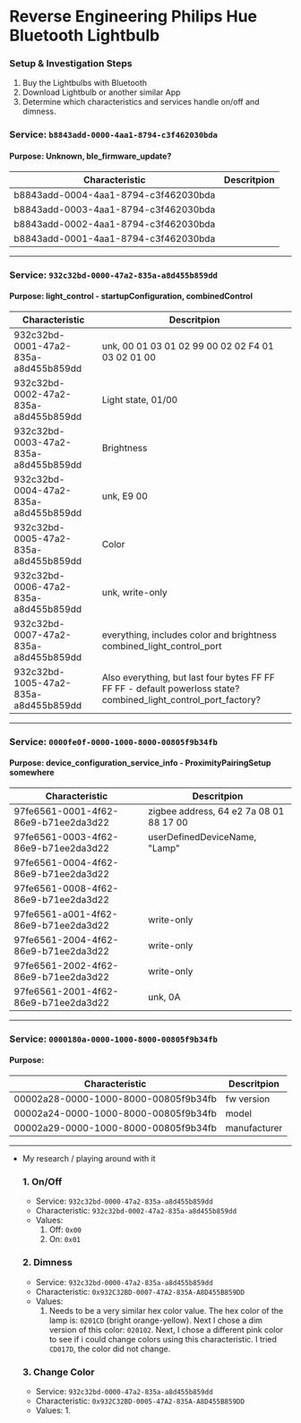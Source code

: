 # Reverse Engineering Philips Hue Bluetooth Lightbulb

### Setup & Investigation Steps
1. Buy the Lightbulbs with Bluetooth
2. Download Lightbulb or another similar App
3. Determine which characteristics and services handle on/off and dimness.
 ### Service: `b8843add-0000-4aa1-8794-c3f462030bda`             
 #### Purpose: Unknown, ble_firmware_update?
 | Characteristic | Descritpion |
 | --- | --- |
 | b8843add-0004-4aa1-8794-c3f462030bda | |
 | b8843add-0003-4aa1-8794-c3f462030bda | |
 | b8843add-0002-4aa1-8794-c3f462030bda | |
 | b8843add-0001-4aa1-8794-c3f462030bda | |

---

 ### Service: `932c32bd-0000-47a2-835a-a8d455b859dd`
 #### Purpose: light_control - startupConfiguration, combinedControl
 | Characteristic | Descritpion |
 | --- | --- |
 | 932c32bd-0001-47a2-835a-a8d455b859dd | unk, 00 01 03 01 02 99 00 02 02 F4 01 03 02 01 00 |
 | 932c32bd-0002-47a2-835a-a8d455b859dd | Light state, 01/00 |
 | 932c32bd-0003-47a2-835a-a8d455b859dd | Brightness |
 | 932c32bd-0004-47a2-835a-a8d455b859dd | unk, E9 00 |
 | 932c32bd-0005-47a2-835a-a8d455b859dd | Color |
 | 932c32bd-0006-47a2-835a-a8d455b859dd | unk, write-only |
 | 932c32bd-0007-47a2-835a-a8d455b859dd | everything, includes color and brightness combined_light_control_port |
 | 932c32bd-1005-47a2-835a-a8d455b859dd | Also everything, but last four bytes FF FF FF FF - default powerloss state? combined_light_control_port_factory? |

---

 ### Service: `0000fe0f-0000-1000-8000-00805f9b34fb`
 #### Purpose: device_configuration_service_info - ProximityPairingSetup somewhere
 | Characteristic | Descritpion |
 | --- | --- |
 | 97fe6561-0001-4f62-86e9-b71ee2da3d22 | zigbee address, 64 e2 7a 08 01 88 17 00 |
 | 97fe6561-0003-4f62-86e9-b71ee2da3d22 | userDefinedDeviceName, "Lamp" |
 | 97fe6561-0004-4f62-86e9-b71ee2da3d22 |  |
 | 97fe6561-0008-4f62-86e9-b71ee2da3d22 |  |
 | 97fe6561-a001-4f62-86e9-b71ee2da3d22 | write-only |
 | 97fe6561-2004-4f62-86e9-b71ee2da3d22 | write-only |
 | 97fe6561-2002-4f62-86e9-b71ee2da3d22 | write-only |
 | 97fe6561-2001-4f62-86e9-b71ee2da3d22 | unk, 0A |

---

 ### Service: `0000180a-0000-1000-8000-00805f9b34fb`
 #### Purpose: 
 | Characteristic | Descritpion |
 | --- | --- |
 | 00002a28-0000-1000-8000-00805f9b34fb | fw version |
 | 00002a24-0000-1000-8000-00805f9b34fb | model |
 | 00002a29-0000-1000-8000-00805f9b34fb | manufacturer |  

---

- My research / playing around with it
   ### 1. On/Off
   - Service: `932c32bd-0000-47a2-835a-a8d455b859dd`
   - Characteristic: `932c32bd-0002-47a2-835a-a8d455b859dd`
   - Values: 
        1. Off: `0x00`
        2. On:  `0x01`
   ### 2. Dimness
   - Service: `932c32bd-0000-47a2-835a-a8d455b859dd`
   - Characteristic: `0x932C32BD-0007-47A2-835A-A8D455B859DD`
   - Values: 
        1. Needs to be a very similar hex color value. The hex color of the lamp is: `0201CD` (bright orange-yellow). Next I chose a dim version of this color: `020102`. Next, I chose a different pink color to see if i could change colors using this characteristic. I tried `CD017D`, the color did not change.
   ### 3. Change Color
   - Service: `932c32bd-0000-47a2-835a-a8d455b859dd`
   - Characteristic: `0x932C32BD-0005-47A2-835A-A8D455B859DD`
   - Values: 
        1. 
